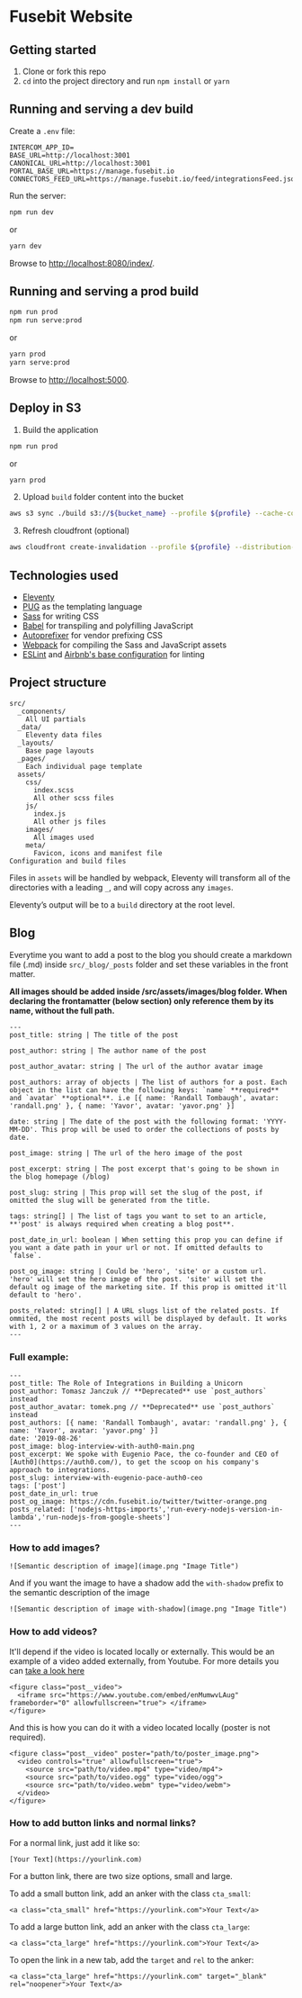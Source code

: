 # Fusebit Website

## Getting started

1. Clone or fork this repo
2. `cd` into the project directory and run `npm install` or `yarn`

## Running and serving a dev build

Create a `.env` file:

```
INTERCOM_APP_ID=
BASE_URL=http://localhost:3001
CANONICAL_URL=http://localhost:3001
PORTAL_BASE_URL=https://manage.fusebit.io
CONNECTORS_FEED_URL=https://manage.fusebit.io/feed/integrationsFeed.json
```

Run the server:
```sh
npm run dev
```

or

```sh
yarn dev
```

Browse to [http://localhost:8080/index/](http://localhost:8080/index/).

## Running and serving a prod build

```sh
npm run prod
npm run serve:prod
```

or

```sh
yarn prod
yarn serve:prod
```

Browse to [http://localhost:5000](http://localhost:5000).

## Deploy in S3

1) Build the application

```sh
npm run prod
```

or

```sh
yarn prod
```

2) Upload `build` folder content into the bucket

```sh
aws s3 sync ./build s3://${bucket_name} --profile ${profile} --cache-control max-age=31536000
```

3) Refresh cloudfront (optional)
```sh
aws cloudfront create-invalidation --profile ${profile} --distribution-id ${cloudfront_id} --paths '/*'
```

## Technologies used

* [Eleventy](https://www.11ty.dev/)
* [PUG](https://pugjs.org/) as the templating language
* [Sass](https://sass-lang.com/) for writing CSS
* [Babel](https://babeljs.io/) for transpiling and polyfilling JavaScript
* [Autoprefixer](https://github.com/postcss/autoprefixer) for vendor prefixing CSS
* [Webpack](https://webpack.js.org/) for compiling the Sass and JavaScript assets
* [ESLint](https://eslint.org/) and [Airbnb's base configuration](https://www.npmjs.com/package/eslint-config-airbnb-base) for linting

## Project structure

```
src/
  _components/
    All UI partials
  _data/
    Eleventy data files
  _layouts/
    Base page layouts
  _pages/
    Each individual page template
  assets/
    css/
      index.scss
      All other scss files
    js/
      index.js
      All other js files
    images/
      All images used
    meta/
      Favicon, icons and manifest file
Configuration and build files
```

Files in `assets` will be handled by webpack, Eleventy will transform all of the directories with a leading `_`, and will copy across any `images`.

Eleventy’s output will be to a `build` directory at the root level.

## Blog
Everytime you want to add a post to the blog you should create a markdown file (.md) inside `src/_blog/_posts` folder and set these variables in the front matter. 

**All images should be added inside /src/assets/images/blog folder. When declaring the frontamatter (below section) only reference them by its name, without the full path.**
```
---
post_title: string | The title of the post  

post_author: string | The author name of the post 

post_author_avatar: string | The url of the author avatar image

post_authors: array of objects | The list of authors for a post. Each object in the list can have the following keys: `name` **required** and `avatar` **optional**. i.e [{ name: 'Randall Tombaugh', avatar: 'randall.png' }, { name: 'Yavor', avatar: 'yavor.png' }]

date: string | The date of the post with the following format: 'YYYY-MM-DD'. This prop will be used to order the collections of posts by date.

post_image: string | The url of the hero image of the post

post_excerpt: string | The post excerpt that's going to be shown in the blog homepage (/blog)

post_slug: string | This prop will set the slug of the post, if omitted the slug will be generated from the title.

tags: string[] | The list of tags you want to set to an article, **'post' is always required when creating a blog post**.

post_date_in_url: boolean | When setting this prop you can define if you want a date path in your url or not. If omitted defaults to `false`.

post_og_image: string | Could be 'hero', 'site' or a custom url. 'hero' will set the hero image of the post. 'site' will set the default og image of the marketing site. If this prop is omitted it'll default to 'hero'.

posts_related: string[] | A URL slugs list of the related posts. If ommited, the most recent posts will be displayed by default. It works with 1, 2 or a maximum of 3 values on the array.
---
```

### Full example:

```
---
post_title: The Role of Integrations in Building a Unicorn
post_author: Tomasz Janczuk // **Deprecated** use `post_authors` instead 
post_author_avatar: tomek.png // **Deprecated** use `post_authors` instead
post_authors: [{ name: 'Randall Tombaugh', avatar: 'randall.png' }, { name: 'Yavor', avatar: 'yavor.png' }]
date: '2019-08-26'
post_image: blog-interview-with-auth0-main.png
post_excerpt: We spoke with Eugenio Pace, the co-founder and CEO of [Auth0](https://auth0.com/), to get the scoop on his company's approach to integrations.
post_slug: interview-with-eugenio-pace-auth0-ceo
tags: ['post']
post_date_in_url: true
post_og_image: https://cdn.fusebit.io/twitter/twitter-orange.png
posts_related: ['nodejs-https-imports','run-every-nodejs-version-in-lambda','run-nodejs-from-google-sheets']
---
```

### How to add images?

```
![Semantic description of image](image.png "Image Title")
```

And if you want the image to have a shadow add the `with-shadow` prefix to the
semantic description of the image

```
![Semantic description of image with-shadow](image.png "Image Title")
```

### How to add videos?

It'll depend if the video is located locally or externally. This would be an example of a video added externally, from Youtube. For more details you can [take a look here](https://about.gitlab.com/handbook/markdown-guide/#videos)

```
<figure class="post__video">
  <iframe src="https://www.youtube.com/embed/enMumwvLAug" frameborder="0" allowfullscreen="true"> </iframe>
</figure>
```

And this is how you can do it with a video located locally (poster is not required).

```
<figure class="post__video" poster="path/to/poster_image.png">
  <video controls="true" allowfullscreen="true">
    <source src="path/to/video.mp4" type="video/mp4">
    <source src="path/to/video.ogg" type="video/ogg">
    <source src="path/to/video.webm" type="video/webm">
  </video>
</figure>
```

### How to add button links and normal links?

For a normal link, just add it like so:

```
[Your Text](https://yourlink.com)
```

For a button link, there are two size options, small and large.

To add a small button link, add an anker with the class `cta_small`:

```
<a class="cta_small" href="https://yourlink.com">Your Text</a>
```

To add a large button link, add an anker with the class `cta_large`:

```
<a class="cta_large" href="https://yourlink.com">Your Text</a>
```

To open the link in a new tab, add the `target` and `rel` to the anker:

```
<a class="cta_large" href="https://yourlink.com" target="_blank" rel="noopener">Your Text</a>
```
